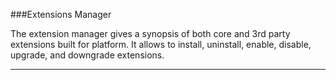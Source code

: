 ###Extensions Manager

The extension manager gives a synopsis of both core and 3rd party extensions built for platform. It allows to install, uninstall, enable, disable, upgrade, and downgrade extensions.

----------